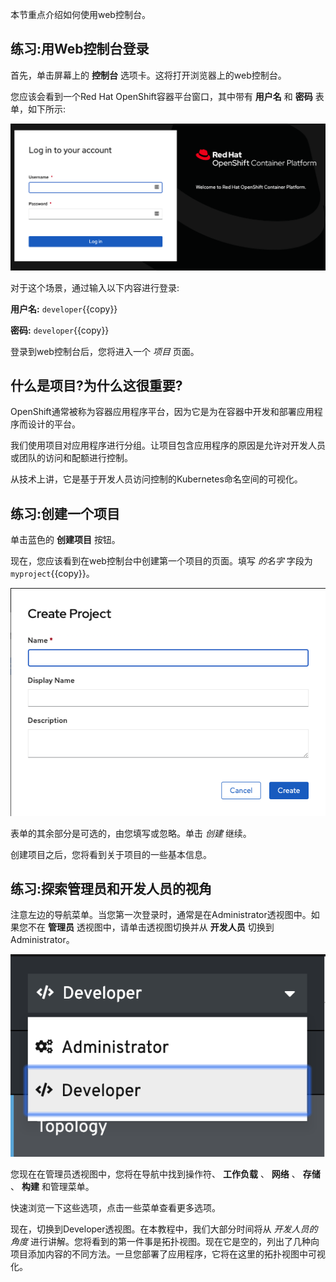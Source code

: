 本节重点介绍如何使用web控制台。

## 练习:用Web控制台登录

首先，单击屏幕上的 **控制台** 选项卡。这将打开浏览器上的web控制台。

您应该会看到一个Red Hat OpenShift容器平台窗口，其中带有 **用户名** 和 **密码** 表单，如下所示:

![OpenShift Web Console](../../assets/introduction/getting-started-44/2ocp-login.png)

对于这个场景，通过输入以下内容进行登录:

 **用户名:** ``developer``{{copy}}

 **密码:** ``developer``{{copy}}

登录到web控制台后，您将进入一个 _项目_ 页面。

## 什么是项目?为什么这很重要?

OpenShift通常被称为容器应用程序平台，因为它是为在容器中开发和部署应用程序而设计的平台。

我们使用项目对应用程序进行分组。让项目包含应用程序的原因是允许对开发人员或团队的访问和配额进行控制。

从技术上讲，它是基于开发人员访问控制的Kubernetes命名空间的可视化。

## 练习:创建一个项目

单击蓝色的 **创建项目** 按钮。

现在，您应该看到在web控制台中创建第一个项目的页面。填写 _的名字_ 字段为``myproject``{{copy}}。

![Create Project](../../assets/introduction/getting-started-44/2create-project.png)

表单的其余部分是可选的，由您填写或忽略。单击 _创建_ 继续。

创建项目之后，您将看到关于项目的一些基本信息。

## 练习:探索管理员和开发人员的视角

注意左边的导航菜单。当您第一次登录时，通常是在Administrator透视图中。如果您不在 **管理员** 透视图中，请单击透视图切换并从 **开发人员** 切换到Administrator。

![Perspective Toggle](../../assets/introduction/getting-started-44/2perspective.png)

您现在在管理员透视图中，您将在导航中找到操作符、 **工作负载** 、 **网络** 、 **存储** 、 **构建** 和管理菜单。

快速浏览一下这些选项，点击一些菜单查看更多选项。

现在，切换到Developer透视图。在本教程中，我们大部分时间将从 _开发人员的角度_ 进行讲解。您将看到的第一件事是拓扑视图。现在它是空的，列出了几种向项目添加内容的不同方法。一旦您部署了应用程序，它将在这里的拓扑视图中可视化。